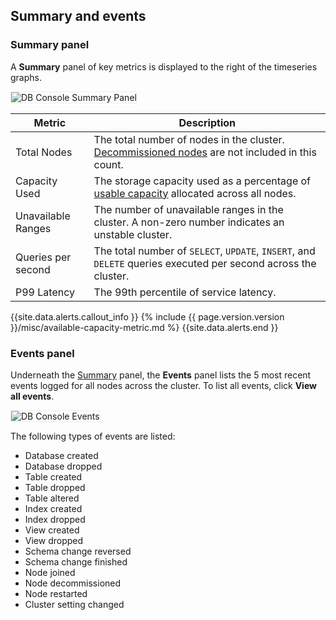 ## Summary and events

### Summary panel

A **Summary** panel of key metrics is displayed to the right of the timeseries graphs.

<img src="{{ 'images/v20.2/ui_summary_panel.png' | relative_url }}" alt="DB Console Summary Panel" style="border:1px solid #eee;max-width:40%" />

Metric | Description
--------|----
Total Nodes | The total number of nodes in the cluster. [Decommissioned nodes](remove-nodes.html) are not included in this count.
Capacity Used | The storage capacity used as a percentage of [usable capacity](ui-cluster-overview-page.html#capacity-metrics) allocated across all nodes.
Unavailable Ranges | The number of unavailable ranges in the cluster. A non-zero number indicates an unstable cluster.
Queries per second | The total number of `SELECT`, `UPDATE`, `INSERT`, and `DELETE` queries executed per second across the cluster.
P99 Latency | The 99th percentile of service latency.

{{site.data.alerts.callout_info }}
{% include {{ page.version.version }}/misc/available-capacity-metric.md %}
{{site.data.alerts.end }}

### Events panel

Underneath the [Summary](#summary-panel) panel, the **Events** panel lists the 5 most recent events logged for all nodes across the cluster. To list all events, click **View all events**.

<img src="{{ 'images/v20.2/ui_events.png' | relative_url }}" alt="DB Console Events" style="border:1px solid #eee;max-width:40%" />

The following types of events are listed:

- Database created
- Database dropped
- Table created
- Table dropped
- Table altered
- Index created
- Index dropped
- View created
- View dropped
- Schema change reversed
- Schema change finished
- Node joined
- Node decommissioned
- Node restarted
- Cluster setting changed